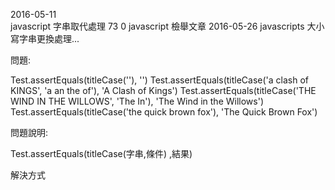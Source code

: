 2016-05-11  
javascript 字串取代處理
73 0 javascript 檢舉文章  2016-05-26
javascripts 大小寫字串更換處理...

 

問題:

Test.assertEquals(titleCase(''), '')
Test.assertEquals(titleCase('a clash of KINGS', 'a an the of'), 'A Clash of Kings')
Test.assertEquals(titleCase('THE WIND IN THE WILLOWS', 'The In'), 'The Wind in the Willows')
Test.assertEquals(titleCase('the quick brown fox'), 'The Quick Brown Fox')

問題說明:

Test.assertEquals(titleCase(字串,條件) ,結果)

解決方式